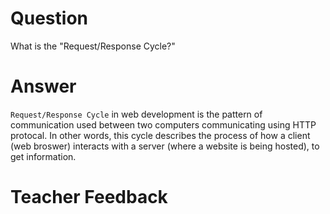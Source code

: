 # Question

What is the "Request/Response Cycle?"

# Answer
`Request/Response Cycle` in web development is the pattern of communication used between two computers communicating using HTTP protocal. In other words, this cycle describes the process of how a client (web broswer) interacts with a server (where a website is being hosted), to get information.

# Teacher Feedback